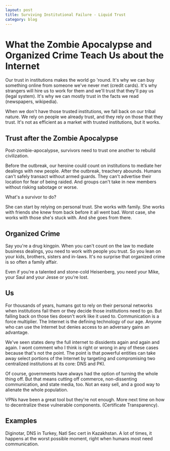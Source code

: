 ```yaml
---
layout: post
title: Surviving Institutional Failure - Liquid Trust
category: blog
---
```


What the Zombie Apocalypse and Organized Crime Teach Us about the Internet
==========================================================================

Our trust in institutions makes the world go 'round.  It's why we can buy something online from someone we've never met (credit cards).  It's why strangers will hire us to work for them and we'll trust that they'll pay us (legal system).  It's why we can mostly trust in the facts we read (newspapers, wikipedia).

When we don't have those trusted institutions, we fall back on our tribal nature.  We rely on people we already trust, and they rely on those that they trust.  It's not as efficient as a market with trusted institutions, but it works.



Trust after the Zombie Apocalypse
---------------------------------

Post-zombie-apocalypse, survivors need to trust one another to rebuild civilization.

Before the outbreak, our heroine could count on institutions to mediate her dealings with new people.  After the outbreak, treachery abounds.  Humans can't safely transact without armed guards.  They can't advertise their location for fear of being raided.  And groups can't take in new members without risking sabotage or worse.

What's a survivor to do?

She can start by relying on personal trust.  She works with family.  She works with friends she knew from back before it all went bad.  Worst case, she works with those she's stuck with.  And she goes from there.

Organized Crime
---------------

Say you're a drug kingpin.  When you can't count on the law to mediate business dealings, you need to work with people you trust.  So you lean on your kids, brothers, sisters and in-laws.  It's no surprise that organized crime is so often a family affair.

Even if you're a talented and stone-cold Heisenberg, you need your Mike, your Saul and your Jesse or you're lost.

Us
-------------------------------

For thousands of years, humans got to rely on their personal networks when institutions fail them or they decide those institutions need to go.  But falling back on those ties doesn't work like it used to.  Communication is a force multiplier.  The Internet is the defining technology of our age.  Anyone who can use the Internet but denies access to an adversary gains an advantage.

We've seen states deny the full internet to dissidents again and again and again.  I wont comment who I think is right or wrong in any of these cases because that's not the point.  The point is that powerful entities can take away select portions of the Internet by targeting and compromising two centralized institutions at its core: DNS and PKI.

Of course, governments have always had the option of turning the whole thing off.  But that means cutting off commerce, non-dissenting communication, and state media, too.  Not an easy sell, and a good way to alienate the whole population.

VPNs have been a great tool but they're not enough.  More next time on how to decentralize these vulnerable components. (Certificate Transparency).

Examples
--------

Diginotar, DNS in Turkey, Natl Sec cert in Kazakhstan.  A lot of times, it happens at the worst possible moment, right when humans most need communication.

